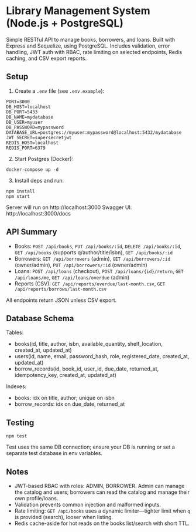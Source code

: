 # Library Management System (Node.js + PostgreSQL)

Simple RESTful API to manage books, borrowers, and loans. Built with Express and Sequelize, using PostgreSQL. Includes validation, error handling, JWT auth with RBAC, rate limiting on selected endpoints, Redis caching, and CSV export reports.

## Setup

1) Create a `.env` file (see `.env.example`):

```
PORT=3000
DB_HOST=localhost
DB_PORT=5433
DB_NAME=mydatabase
DB_USER=myuser
DB_PASSWORD=mypassword
DATABASE_URL=postgres://myuser:mypassword@localhost:5432/mydatabase
JWT_SECRET=supersecretjwt
REDIS_HOST=localhost
REDIS_PORT=6379
```

2) Start Postgres (Docker):

```
docker-compose up -d
```

3) Install deps and run:

```
npm install
npm start
```

Server will run on http://localhost:3000
Swagger UI: http://localhost:3000/docs

## API Summary

- Books: `POST /api/books`, `PUT /api/books/:id`, `DELETE /api/books/:id`, `GET /api/books` (supports q/author/title/isbn), `GET /api/books/:id`
- Borrowers: `GET /api/borrowers` (admin), `GET /api/borrowers/:id` (owner/admin), `PUT /api/borrowers/:id` (owner/admin)
- Loans: `POST /api/loans` (checkout), `POST /api/loans/{id}/return`, `GET /api/loans/me`, `GET /api/loans/overdue` (admin)
- Reports (CSV): `GET /api/reports/overdue/last-month.csv`, `GET /api/reports/borrows/last-month.csv`

All endpoints return JSON unless CSV export.

## Database Schema

Tables:
- books(id, title, author, isbn, available_quantity, shelf_location, created_at, updated_at)
- users(id, name, email, password_hash, role, registered_date, created_at, updated_at)
- borrow_records(id, book_id, user_id, due_date, returned_at, idempotency_key, created_at, updated_at)

Indexes:
- books: idx on title, author; unique on isbn
- borrow_records: idx on due_date, returned_at

## Testing

```
npm test
```

Test uses the same DB connection; ensure your DB is running or set a separate test database in env variables.

## Notes

- JWT-based RBAC with roles: ADMIN, BORROWER. Admin can manage the catalog and users; borrowers can read the catalog and manage their own profile/loans.
- Validation prevents common injection and malformed inputs.
- Rate limiting: `GET /api/books` uses a dynamic limiter—tighter limit when `q` is provided (search), looser when listing.
- Redis cache-aside for hot reads on the books list/search with short TTL.
